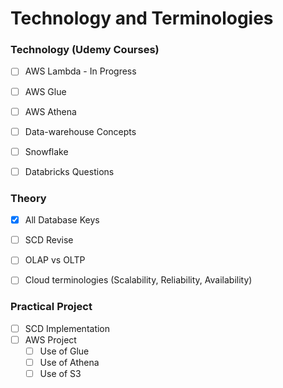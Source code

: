 # Technology and Terminologies

### Technology (Udemy Courses)
- [ ] AWS Lambda - In Progress
- [ ] AWS Glue
- [ ] AWS Athena
- [ ] Data-warehouse Concepts
- [ ] Snowflake
- [ ] Databricks Questions


### Theory
- [X] All Database Keys
- [ ] SCD Revise
- [ ] OLAP vs OLTP
- [ ] Cloud terminologies (Scalability, Reliability, Availability)


### Practical Project
- [ ] SCD Implementation
- [ ] AWS Project
  - [ ] Use of Glue
  - [ ] Use of Athena
  - [ ] Use of S3